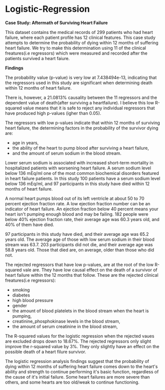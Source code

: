 # Logistic-Regression

**Case Study: Aftermath of Surviving Heart Failure**

This dataset contains the medical records of 299 patients who had 
heart failure, where each patient profile has 12 clinical features.
This case study attempts to determine the probability of dying 
within 12 months of suffering heart failure. We try to make this 
determination using 11 of the clinical freatures(i.e regressors) which 
were measured and recorded after the patients survived a heart faiure. 

**Findings**

The probability value (p-value) is very low at 7.438494e-13, indicating that the regressors 
used in this study are significant when determining death within 12 months of heart failure.

There is, however, a 21.0813% causality between the 11 regressors and the dependent value of
death(after surviving a heartfailure). I believe this low R-squared value means that it is 
safe to reject any individual regressors that have produced high p-values (igher than 0.05).

The regressors with low p-values indicate that within 12 months of surviving heart failure,
the determining factors in the probability of the survivor dying are: 
  - age in years, 
  - the ability of the heart to pump blood after surviving a heart failure, 
  - and the amount of serum sodium in the blood stream.
  
  
 Lower serum sodium is associated with increased short-term mortality in hospitalized patients 
 with worsening heart failure. A serum sodium level below 136 mEq/ml one of the most common biochemical 
 disorders featured in heart failure patients. In this study 100 patients have a serum sodium level 
 below 136 mEq/ml, and 97 participants in this study have died within 12 months of heart failure.
 
 A normal heart pumps blood out of its left ventricle at about 50 to 70 percent ejection fraction rate. A low 
 ejection fraction number can be an indicator of heart failure. An ejection fraction below 40 percent 
 means your heart isn't pumping enough blood and may be failing. 182 people were below 40% ejection fraction 
 rate, their average age was 60.3 years old, and 40% of them have died.
 
 97 participants in this study have died, and their average age was 65.2 years old. The average age of those 
 with low serum sodium in their blood stream was 63.7. 203 participants did not 
 die, and their average age was 58.8 years old. Those that died are, on average, older than those who did not.
 
 
 The rejected regressors that have low p-values, are at the root of the low R-squared vale are. 
 They have low causal effect on the death of a survivor of heart failure within the 12 months 
 that follow. These are the rejected clinical freatures(i.e regressors):
  - smoking
  - diabetes
  - high blood pressure
  - gender
  - the amount of blood platelets in the blood stream when the heart is pumping,
  - creatinine_phosphokinase levels in the blood stream,
  - the amount of serum creatinine in the blood stream,
  
  The R-squared values for the logistic regression when the rejected vaues are excluded drops down to 18.67%. The rejected
 regressors only slight improve the r-squared value by 3%. They only slightly have an effect on the possible death of
 a heart filure survivor.
 
  The logistic regression analysis findings suggest that the probability of dying 
within 12 months of suffering heart failure comes down to the heart's ability and strength to continue 
performing it's basic function, regardless of the cause of it's initial failure. Some heart failures 
are more severe than others, and some hearts are too old/weak to continue functioning.
